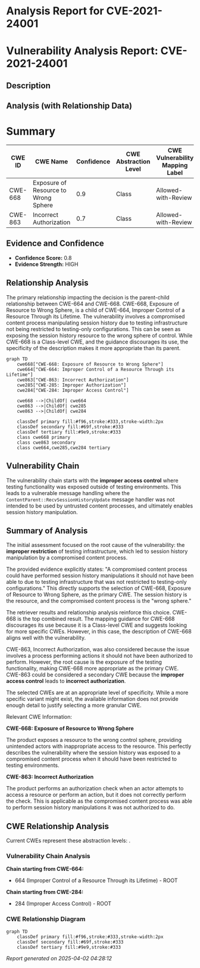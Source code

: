 # Analysis Report for CVE-2021-24001

# Vulnerability Analysis Report: CVE-2021-24001

## Description



## Analysis (with Relationship Data)

# Summary
| CWE ID | CWE Name | Confidence | CWE Abstraction Level | CWE Vulnerability Mapping Label | CWE-Vulnerability Mapping Notes |
|---|---|---|---|---|---|
| CWE-668 | Exposure of Resource to Wrong Sphere | 0.9 | Class | Allowed-with-Review | Primary CWE |
| CWE-863 | Incorrect Authorization | 0.7 | Class | Allowed-with-Review | Secondary Candidate |

## Evidence and Confidence

*   **Confidence Score:** 0.8
*   **Evidence Strength:** HIGH

## Relationship Analysis
The primary relationship impacting the decision is the parent-child relationship between CWE-664 and CWE-668. CWE-668, Exposure of Resource to Wrong Sphere, is a child of CWE-664, Improper Control of a Resource Through its Lifetime. The vulnerability involves a compromised content process manipulating session history due to testing infrastructure not being restricted to testing-only configurations. This can be seen as exposing the session history resource to the wrong sphere of control. While CWE-668 is a Class-level CWE, and the guidance discourages its use, the specificity of the description makes it more appropriate than its parent.

```mermaid
graph TD
    cwe668["CWE-668: Exposure of Resource to Wrong Sphere"]
    cwe664["CWE-664: Improper Control of a Resource Through its Lifetime"]
    cwe863["CWE-863: Incorrect Authorization"]
    cwe285["CWE-285: Improper Authorization"]
    cwe284["CWE-284: Improper Access Control"]
    
    cwe668 -->|ChildOf| cwe664
    cwe863 -->|ChildOf| cwe285
    cwe863 -->|ChildOf| cwe284
    
    classDef primary fill:#f96,stroke:#333,stroke-width:2px
    classDef secondary fill:#69f,stroke:#333
    classDef tertiary fill:#9e9,stroke:#333
    class cwe668 primary
    class cwe863 secondary
    class cwe664,cwe285,cwe284 tertiary
```

## Vulnerability Chain
The vulnerability chain starts with the **improper access control** where testing functionality was exposed outside of testing environments. This leads to a vulnerable message handling where the `ContentParent::RecvSessionHistoryUpdate` message handler was not intended to be used by untrusted content processes, and ultimately enables session history manipulation.

## Summary of Analysis
The initial assessment focused on the root cause of the vulnerability: the **improper restriction** of testing infrastructure, which led to session history manipulation by a compromised content process.

The provided evidence explicitly states: "A compromised content process could have performed session history manipulations it should not have been able to due to testing infrastructure that was not restricted to testing-only configurations." This directly supports the selection of CWE-668, Exposure of Resource to Wrong Sphere, as the primary CWE. The session history is the resource, and the compromised content process is the "wrong sphere."

The retriever results and relationship analysis reinforce this choice. CWE-668 is the top combined result. The mapping guidance for CWE-668 discourages its use because it is a Class-level CWE and suggests looking for more specific CWEs. However, in this case, the description of CWE-668 aligns well with the vulnerability.

CWE-863, Incorrect Authorization, was also considered because the issue involves a process performing actions it should not have been authorized to perform. However, the root cause is the exposure of the testing functionality, making CWE-668 more appropriate as the primary CWE. CWE-863 could be considered a secondary CWE because the **improper access control** leads to **incorrect authorization**.

The selected CWEs are at an appropriate level of specificity. While a more specific variant might exist, the available information does not provide enough detail to justify selecting a more granular CWE.

Relevant CWE Information:

**CWE-668: Exposure of Resource to Wrong Sphere**

The product exposes a resource to the wrong control sphere, providing unintended actors with inappropriate access to the resource. This perfectly describes the vulnerability where the session history was exposed to a compromised content process when it should have been restricted to testing environments.

**CWE-863: Incorrect Authorization**

The product performs an authorization check when an actor attempts to access a resource or perform an action, but it does not correctly perform the check. This is applicable as the compromised content process was able to perform session history manipulations it was not authorized to do.


## CWE Relationship Analysis

Current CWEs represent these abstraction levels: .


### Vulnerability Chain Analysis

**Chain starting from CWE-664:**
- 664 (Improper Control of a Resource Through its Lifetime) - ROOT


**Chain starting from CWE-284:**
- 284 (Improper Access Control) - ROOT



### CWE Relationship Diagram

```mermaid
graph TD
    classDef primary fill:#f96,stroke:#333,stroke-width:2px
    classDef secondary fill:#69f,stroke:#333
    classDef tertiary fill:#9e9,stroke:#333
```



*Report generated on 2025-04-02 04:28:12*
